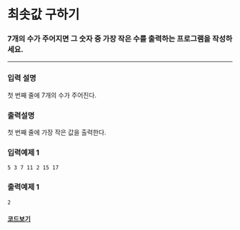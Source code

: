 # 최솟값 구하기

### 7개의 수가 주어지면 그 숫자 중 가장 작은 수를 출력하는 프로그램을 작성하세요.

---

### 입력 설명

첫 번째 줄에 7개의 수가 주어진다.

### 출력설명

첫 번째 줄에 가장 작은 값을 출력한다.

### 입력예제 1

```
5 3 7 11 2 15 17
```

### 출력예제 1

```
2
```

#### [코드보기](./solution.js)

